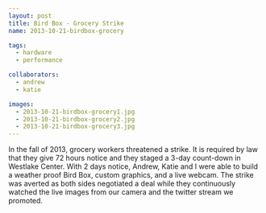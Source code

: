 ```yaml
---
layout: post
title: Bird Box - Grocery Strike
name: 2013-10-21-birdbox-grocery

tags: 
  - hardware
  - performance

collaborators: 
  - andrew
  - katie

images:
  - 2013-10-21-birdbox-grocery1.jpg
  - 2013-10-21-birdbox-grocery2.jpg
  - 2013-10-21-birdbox-grocery3.jpg
---
```

In the fall of 2013, grocery workers threatened a strike.  It is required by law that they give 72 hours notice and they staged a 3-day count-down in Westlake Center.  With 2 days notice, Andrew, Katie and I were able to build a weather proof Bird Box, custom graphics, and a live webcam.  The strike was averted as both sides negotiated a deal while they continuously watched the live images from our camera and the twitter stream we promoted.
